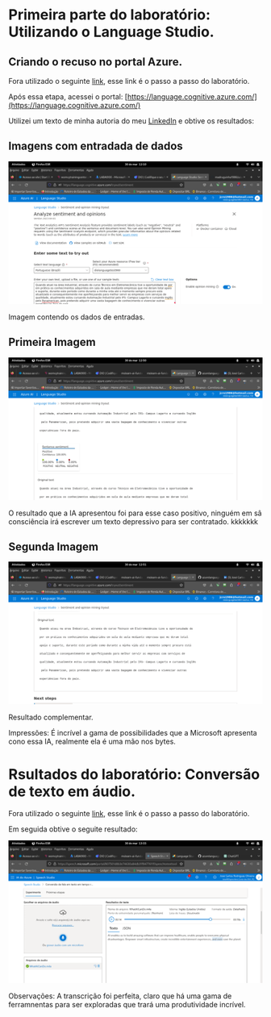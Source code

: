 # Primeira parte do laboratório: Utilizando o Language Studio.

## Criando o recuso no portal Azure.

Fora utilizado o seguinte [link](https://microsoftlearning.github.io/mslearn-ai-fundamentals/Instructions/Labs/06-text-analysis.html), esse link é o passo a passo do laboratório.

Após essa etapa, acessei o portal: [https://language.cognitive.azure.com/](https://language.cognitive.azure.com/)

Utilizei um texto de minha autoria do meu [LinkedIn](www.linkedin.com/in/josé-carlos-rodriguess-oliveira-66840031) e obtive os resultados: 

## Imagens com entradada de dados

![entrada_de_dados](imagens/languagetest.png)

Imagem contendo os dados de entradas.

## Primeira Imagem


![primeira_imagem](imagens/teste_1.png)

O resultado que a IA apresentou foi para esse caso positivo, ninguém em sâ consciência irá escrever um texto depressivo para ser contratado. kkkkkkk


## Segunda Imagem

![primeira_imagem](imagens/teste_2.png)

Resultado complementar.


Impressões: É incrível a gama de possibilidades que a Microsoft apresenta cono essa IA, realmente ela é uma mão nos bytes. 

# Rsultados do laboratório: Conversão de texto em áudio.

Fora utilizado o seguinte [link](https://microsoftlearning.github.io/mslearn-ai-fundamentals/Instructions/Labs/09-speech.html), esse link é o passo a passo do laboratório.

Em seguida obtive o seguite resultado:

![conversão de áudio em texto](imagens/speechtotext.png)

Observações: A transcrição foi perfeita, claro que há uma gama de ferramnentas para ser exploradas que trará uma produtividade incrível.











